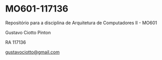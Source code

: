 # MO601-117136
Repositório para a disciplina de Arquitetura de Computadores II - MO601

Gustavo Ciotto Pinton

RA 117136

gustavociotto@gmail.com
